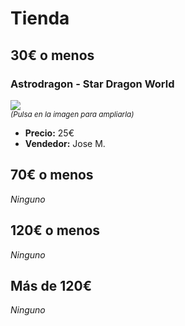 # Tienda

## 30€ o menos

### Astrodragon - Star Dragon World

<div>
<a href="{{ site.github.url }}/assets/images/shop/1.jpg" target="_blank">
  <img src="{{ site.github.url }}/assets/images/shop/1-thumb.jpg">
</a>
</div>
<div>
  <small>
    <i>(Pulsa en la imagen para ampliarla)</i>
  </small>
</div>


- __Precio:__ 25€
- __Vendedor:__ Jose M.

## 70€ o menos

_Ninguno_

## 120€ o menos

_Ninguno_

## Más de 120€

_Ninguno_
